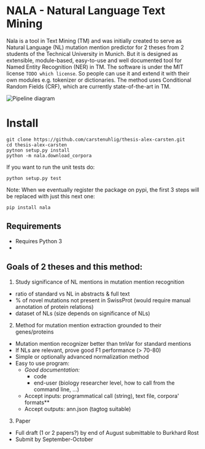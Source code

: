 # NALA - Natural Language Text Mining
Nala is a tool in Text Mining (TM) and was initially created to serve as Natural Language (NL) mutation mention predictor for 2 theses from 2 students of the Technical University in Munich. But it is designed as extensible, module-based, easy-to-use and well documented tool for Named Entity Recognition (NER) in TM. The software is under the MIT license `TODO which license`. So people can use it and extend it with their own modules e.g. tokenizer or dictionaries.
The method uses Conditional Random Fields (CRF), which are currently state-of-the-art in TM.

![Pipeline diagram](https://www.lucidchart.com/publicSegments/view/558052b8-fcf0-4e3b-a6b4-05990a008f2c/image.png)

# Install

    git clone https://github.com/carstenuhlig/thesis-alex-carsten.git
    cd thesis-alex-carsten
    pytnon setup.py install
    python -m nala.download_corpora
 
 If you want to run the unit tests do:
 
    python setup.py test
 
 Note: When we eventually register the package on pypi, the first 3 steps will be replaced with just this next one:
 
    pip install nala
 
##  Requirements

* Requires Python 3
* 

## Goals of 2 theses and this method:

1. Study significance of NL mentions in mutation mention recognition
  * ratio of standard vs NL in abstracts & full text
  * % of novel mutations not present in SwissProt (would require manual annotation of protein relations)
  * dataset of NLs (size depends on significance of NLs)
2. Method for mutation mention extraction grounded to their genes/proteins
  * Mutation mention recognizer better than tmVar for standard mentions
  * If NLs are relevant, prove good F1 performance (> 70-80)
  * Simple or optionally advanced normalization method
  * Easy to use program:
    * *Good documentation:*
      * code
      * end-user (biology researcher level, how to call from the command line, ...)
    * Accept inputs: programmatical call (string), text file, corpora' formats**
    * Accept outputs: ann.json (tagtog suitable)   
3. Paper
  * Full draft (1 or 2 papers?) by end of August submittable to Burkhard Rost
  * Submit by September-October
